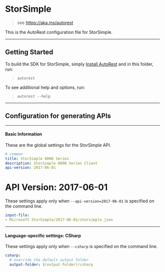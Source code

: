 # StorSimple
    
> see https://aka.ms/autorest

This is the AutoRest configuration file for StorSimple.



---
## Getting Started 
To build the SDK for StorSimple, simply [Install AutoRest](https://aka.ms/autorest/install) and in this folder, run:

> `autorest`

To see additional help and options, run:

> `autorest --help`
---

## Configuration for generating APIs


---
#### Basic Information 
These are the global settings for the StorSimple API.

``` yaml
# common 
title: StorSimple 8000 Series
description: StorSimple 8000 Series Client
api-version: 2017-06-01

```


# API Version: 2017-06-01

These settings apply only when `--api-version=2017-06-01` is specified on the command line.

``` yaml $(api-version) == '2017-06-01'
input-file:
- Microsoft.StorSimple/2017-06-01/storsimple.json

```


---
#### Language-specific settings: CSharp

These settings apply only when `--csharp` is specified on the command line.

``` yaml $(csharp)
csharp:
  # override the default output folder
  output-folder: $(output-folder)/csharp
```

